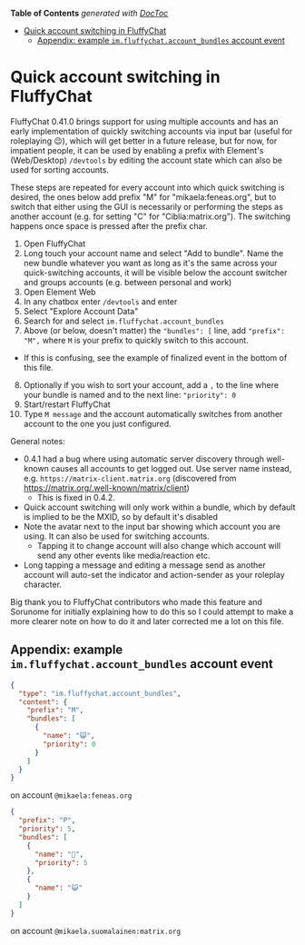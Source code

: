 <!-- START doctoc generated TOC please keep comment here to allow auto update -->
<!-- DON'T EDIT THIS SECTION, INSTEAD RE-RUN doctoc TO UPDATE -->
**Table of Contents**  *generated with [DocToc](https://github.com/thlorenz/doctoc)*

- [Quick account switching in FluffyChat](#quick-account-switching-in-fluffychat)
  - [Appendix: example `im.fluffychat.account_bundles` account event](#appendix-example-imfluffychataccount_bundles-account-event)

<!-- END doctoc generated TOC please keep comment here to allow auto update -->

# Quick account switching in FluffyChat

FluffyChat 0.41.0 brings support for using multiple accounts and has an early
implementation of quickly switching accounts via input bar (useful for roleplaying :wink:), which will get
better in a future release, but for now, for impatient people, it can
be used by enabling a prefix with Element's (Web/Desktop) `/devtools` by editing
the account state which can also be used for sorting accounts.

These steps are repeated for every account into which quick switching is
desired, the ones below add prefix "M" for "mikaela:feneas.org", but to
switch that either using the GUI is necessarily or performing the steps as
another account (e.g. for setting "C" for "Ciblia:matrix.org"). The switching happens
once space is pressed after the prefix char.

1. Open FluffyChat
2. Long touch your account name and select "Add to bundle". Name the new
   bundle whatever you want as long as it's the same across your quick-switching accounts,
   it will be visible below the account switcher and groups accounts (e.g. between personal and work)
3. Open Element Web
4. In any chatbox enter `/devtools` and enter
5. Select "Explore Account Data"
6. Search for and select `im.fluffychat.account_bundles`
7. Above (or below, doesn't matter) the `"bundles": [` line, add `"prefix": "M",` where `M` is your
   prefix to quickly switch to this account.

- If this is confusing, see the example of finalized event in the bottom
  of this file.

8. Optionally if you wish to sort your account, add a `,` to the line where
   your bundle is named and to the next line: `"priority": 0`
9. Start/restart FluffyChat
10. Type `M message` and the account automatically switches from another account
    to the one you just configured.

General notes:

- 0.4.1 had a bug where using automatic server discovery through well-known
  causes all accounts to get logged out. Use server name instead, e.g. `https://matrix-client.matrix.org` (discovered from https://matrix.org/.well-known/matrix/client)
  - This is fixed in 0.4.2.
- Quick account switching will only work within a bundle, which by default is implied to be the MXID, so by default it's disabled
- Note the avatar next to the input bar showing which account you are using. It can also be used for switching accounts.
  - Tapping it to change account will also change which account will send any other events like media/reaction etc.
- Long tapping a message and editing a message send as another account will
  auto-set the indicator and action-sender as your roleplay character.

Big thank you to FluffyChat contributors who made this feature and Sorunome
for initially explaining how to do this so I could attempt to make a more clearer
note on how to do it and later corrected me a lot on this file.

## Appendix: example `im.fluffychat.account_bundles` account event

```json
{
  "type": "im.fluffychat.account_bundles",
  "content": {
    "prefix": "M",
    "bundles": [
      {
        "name": "😺",
        "priority": 0
      }
    ]
  }
}
```

on account `@mikaela:feneas.org`

```json
{
  "prefix": "P",
  "priority": 5,
  "bundles": [
    {
      "name": "💼",
      "priority": 5
    },
    {
      "name": "😺"
    }
  ]
}
```

on account `@mikaela.suomalainen:matrix.org`
